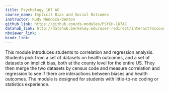 ```yaml
---
title: Psychology 167 AC
course_name: Implicit Bias and Social Outcomes
instructor: Rudy Mendoza-Denton
github_link: https://github.com/ds-modules/PSYCH-167AC
datahub_link: http://datahub.berkeley.edu/user-redirect/interact?account=ds-modules&repo=PSYCH-167AC&branch=master&path=
nbviewer_link:
bindr_link:
---
```

This module introduces students to correlation and regression analysis.  Students pick from a set of datasets on health outcomes, and a set of datasets on implicit bias, both at the county level for the entire US. They then merge the two datasets by census code and measure correlation and regression to see if there are interactions between biases and health outcomes.   The module is designed for students with little-to-no coding or statistics experience.
